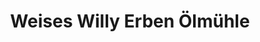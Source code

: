 ---
title: "Weises Willy Erben Ölmühle"
url: /bobritzsch-hilbersdorf/weises-willy-erben-oelmuehle/
shop: Hofladen
---